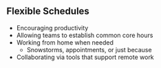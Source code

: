 ##  Flexible Schedules

* Encouraging productivity
* Allowing teams to establish common core hours
* Working from home when needed
  * Snowstorms, appointments, or just because
* Collaborating via tools that support remote work
